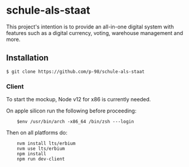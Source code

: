 # schule-als-staat

This project's intention is to provide an all-in-one digital system with features such as a digital currency, voting, warehouse management and more.

## Installation

```console
$ git clone https://github.com/p-98/schule-als-staat
```

### Client

To start the mockup, Node v12 for x86 is currently needed.

On apple silicon run the following before proceeding:

```console
    $env /usr/bin/arch -x86_64 /bin/zsh ---login
```

Then on all platforms do:

```console
    nvm install lts/erbium
    nvm use lts/erbium
    npm install
    npm run dev-client
```
